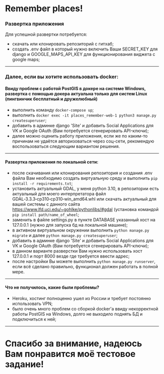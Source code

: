 # Remember places!

### Развертка приложения
Для успешной развертки потребуется:
- скачать или клонировать репозиторий с гитхаб;
- создать .env файл в который нужно включить Ваши SECRET_KEY для django и GOOGLE_MAPS_API_KEY для функционирования виджета с google maps;
---
### Далее, если вы хотите использовать docker:
#### Ввиду проблем с работой PostGIS в докере на системе Windows, развертка с помощью докера актуальна только для систем Linux (пингвинчик бесплатный и дружелюбный)
- выполнить команду `docker-compose up`;
- выполнить `docker exec -it places_remember-web-1 python3 manage.py createsuperuser`;
- добавить в админке django 'Site' и добавить Social Applications для VK и Google OAuth (Вам потребуется сгенерировать API-ключи);
- далее можно оценить работу приложения, если же по каким-то причинам не удаётся авторизоваться через соц-сети, рекомендую воспользоваться следующим вариантом решения.
---
#### Развертка приложения по локальной сети:
- после скачивания или клонирования репозитория и создания .env файла Вам необходимо создать виртуальную среду и выполнить `pip install -r requirements.txt`;
- установить актуальный GDAL, у меня python 3.10, в репозитории есть актуальный для моего интерпретатора файл GDAL‑3.3.3‑cp310‑cp310‑win_amd64.whl или скачать актуальный для вашей системы с данного сайта https://www.lfd.uci.edu/~gohlke/pythonlibs/#gdal (установка командой `pip install path/name_of_wheel`;
- заменить в файле settings.py в пункте DATABASE указанный хост на 127.0.0.1 (нужно для запуска бд на локальной машине);
- в активном виртуальном окружении выполнить `python manage.py migrate` и далее `python manage.py createsuperuser`;
- добавить в админке django 'Site' и добавить Social Applications для VK и Google OAuth (Вам потребуется сгенерировать API-ключи);
- в данном варианте разверстки Вам нужно использовать хост 127.0.0.1 и порт 8000 везде где требуется ввести адрес;
- после настройки Вы можете выполнить `python manage.py runserver`, если всё сделано правильно, функционал должен работать в полной мере.
---
#### Что не получилось, какие были проблемы?
- Heroku, хостинг полноценно ушел из России и требует постоянно использовать VPN;
- было очень много проблем со сборкой docker'a ввиду некорректной работы PostGIS на Windows, долго не выходило поднять БД и подключиться к ней;
---
# Спасибо за внимание, надеюсь Вам понравится моё тестовое задание!
